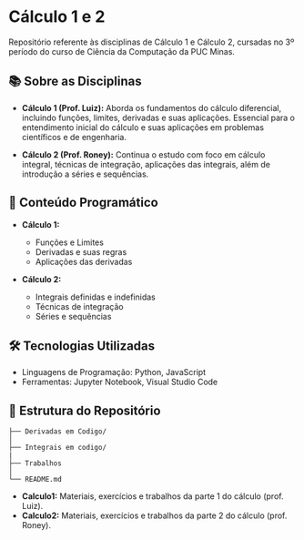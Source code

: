 # Cálculo 1 e 2

Repositório referente às disciplinas de Cálculo 1 e Cálculo 2, cursadas no 3º período do curso de Ciência da Computação da PUC Minas.

## 📚 Sobre as Disciplinas

* **Cálculo 1 (Prof. Luiz):**
  Aborda os fundamentos do cálculo diferencial, incluindo funções, limites, derivadas e suas aplicações. Essencial para o entendimento inicial do cálculo e suas aplicações em problemas científicos e de engenharia.

* **Cálculo 2 (Prof. Roney):**
  Continua o estudo com foco em cálculo integral, técnicas de integração, aplicações das integrais, além de introdução a séries e sequências.

## 🧪 Conteúdo Programático

* **Cálculo 1:**

  * Funções e Limites
  * Derivadas e suas regras
  * Aplicações das derivadas

* **Cálculo 2:**

  * Integrais definidas e indefinidas
  * Técnicas de integração
  * Séries e sequências

## 🛠️ Tecnologias Utilizadas

* Linguagens de Programação: Python, JavaScript
* Ferramentas: Jupyter Notebook, Visual Studio Code

## 📂 Estrutura do Repositório

```plaintext
├── Derivadas em Codigo/
│  
├── Integrais em codigo/
|
├── Trabalhos
│   
└── README.md
```

* **Calculo1:** Materiais, exercícios e trabalhos da parte 1 do cálculo (prof. Luiz).
* **Calculo2:** Materiais, exercícios e trabalhos da parte 2 do cálculo (prof. Roney).
